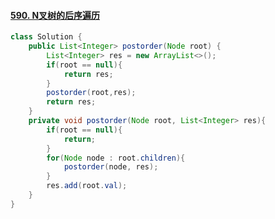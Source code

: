 #### [590. N叉树的后序遍历](https://leetcode-cn.com/problems/n-ary-tree-postorder-traversal/)

```java
class Solution {
    public List<Integer> postorder(Node root) {
        List<Integer> res = new ArrayList<>();
        if(root == null){
            return res;
        }
        postorder(root,res);
        return res;
    }
    private void postorder(Node root, List<Integer> res){
        if(root == null){
            return;
        }
        for(Node node : root.children){
            postorder(node, res);
        }
        res.add(root.val);
    }
}
```

